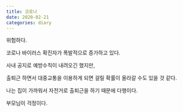 ```yaml
---
title: 코로나
date: 2020-02-21
categories: diary
---
```

위험하다.

코로나 바이러스 확진자가 폭발적으로 증가하고 있다.

사내 공지로 예방수칙이 내려오긴 했지만,

출퇴근 하면서 대중교통을 이용하게 되면 걸릴 확률이 올라갈 수도 있을 것 같다.

나는 집이 가까워서 자전거로 출퇴근을 하기 때문에 다행이다.

부모님이 걱정이다.
